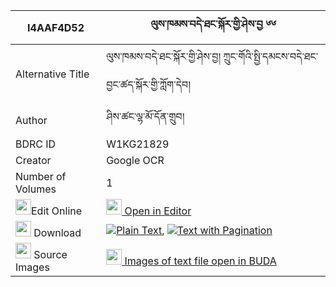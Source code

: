 |I4AAF4D52|ལུས་ཁམས་བདེ་ཐང་སྐོར་གྱི་ཤེས་བྱ ༦༦ 
| --- | --- 
|Alternative Title |ལུས་ཁམས་བདེ་ཐང་སྐོར་གྱི་ཤེས་བྱ། ཀྲུང་གོའི་སྤྱི་དམངས་བདེ་ཐང་བྱང་ཚད་སྐོར་གྱི་ཀློག་དེབ།
|Author| ཤིས་ཚང་ལྷ་མོ་དོན་གྲུབ།
|BDRC ID | W1KG21829
|Creator | Google OCR
|Number of Volumes| 1
|<img width="25" src="https://img.icons8.com/color/25/000000/edit-property.png">Edit Online| [<img width="25" src="https://avatars.githubusercontent.com/u/45091458?s=200&v=4"> Open in Editor](http://editor.openpecha.org/I4AAF4D52)
|<img width="25" src="https://img.icons8.com/fluent/48/000000/download-2.png"/>  Download | [![](https://img.icons8.com/color/20/000000/txt.png)Plain Text](https://github.com/Openpecha/I4AAF4D52/releases/download/v1/lukham_detang_kor_gyi_sheja_plain_I4AAF4D52.zip), [![](https://img.icons8.com/color/20/000000/txt.png)Text with Pagination](https://github.com/Openpecha/I4AAF4D52/releases/download/v1/lukham_detang_kor_gyi_sheja_pages_I4AAF4D52.zip)
|<img width="25" src="https://img.icons8.com/plasticine/100/000000/pictures-folder.png"/>  Source Images | [<img width="25" src="https://library.bdrc.io/icons/BUDA-small.svg"> Images of text file open in BUDA](https://library.bdrc.io/show/bdr:W1KG21829)